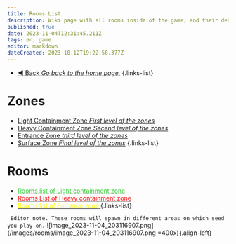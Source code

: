 ```yaml
---
title: Rooms List
description: Wiki page with all rooms inside of the game, and their detailed description.
published: true
date: 2023-11-04T12:31:45.211Z
tags: en, game
editor: markdown
dateCreated: 2023-10-12T19:22:58.377Z
---
```


- [:arrow_backward: Back *Go back to the home page.*](/en/home#single-playerco-op)
{.links-list}
# Zones
- [Light Containment Zone *First level of the zones*](/en/game/rooms/lcz)
- [Heavy Containment Zone *Secend level of the zones*](/en/game/rooms/hcz)
- [Entrance Zone *third level of the zones*](/en/game/rooms/ent)
- [Surface Zone *Final level of the zones*](/en/game/rooms/surface)
{.links-list}
# Rooms 
- [ <font color=#32CD32>Rooms list of Light containment zone</font> ](/en/game/rooms/lczr)
- [ <font color="#FF0000">Rooms List of Heavy containment zone</font>](/en/game/rooms/hczr)
- [<font color="#FFFF00">Rooms list of Entrance zone</font> ](/en/game/rooms/ezr)
{.links-list}

` Editor note. These rooms will spawn in different areas on which seed you play on.`
![image_2023-11-04_203116907.png](/images/rooms/image_2023-11-04_203116907.png =400x){.align-left}